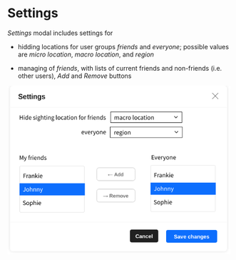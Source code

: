 # Settings

*Settings* modal includes settings for

- hidding locations for user groups *friends* and *everyone*; possible values are *micro location*, *macro location*, and *region*

- managing of *friends*, with lists of current friends and non-friends (i.e. other users), *Add* and *Remove* buttons
  
<img src="settings.png" alt="settings" width="500"/>

